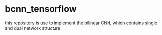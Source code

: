 # bcnn_tensorflow
this repository is use to implement the bilinear CNN, which contains single and dual network structure
